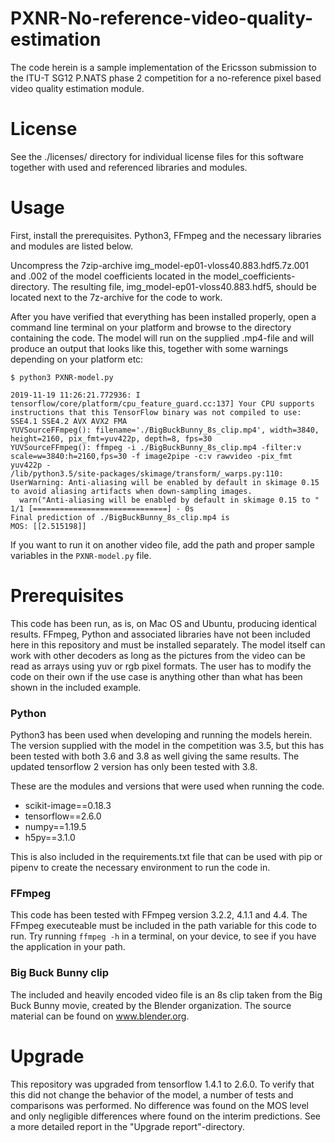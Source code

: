 # PXNR-No-reference-video-quality-estimation
The code herein is a sample implementation of the Ericsson submission to the ITU-T SG12 P.NATS phase 2 competition for a no-reference pixel based video quality estimation module.  

# License

See the ./licenses/ directory for individual license files for this software together with used and referenced libraries and modules. 

# Usage

First, install the prerequisites. Python3, FFmpeg and the necessary libraries and modules are listed below.  

Uncompress the 7zip-archive img_model-ep01-vloss40.883.hdf5.7z.001 and .002 of the model coefficients located in the model_coefficients-directory. The resulting file, img_model-ep01-vloss40.883.hdf5, should be located next to the 7z-archive for the code to work. 

After you have verified that everything has been installed properly, open a command line terminal on your platform and browse to the directory containing the
code. The model will run on the supplied .mp4-file and will produce an output that looks like this, together with some warnings depending on your platform etc:  


```
$ python3 PXNR-model.py

2019-11-19 11:26:21.772936: I tensorflow/core/platform/cpu_feature_guard.cc:137] Your CPU supports instructions that this TensorFlow binary was not compiled to use: SSE4.1 SSE4.2 AVX AVX2 FMA
YUVSourceFFmpeg(): filename='./BigBuckBunny_8s_clip.mp4', width=3840, height=2160, pix_fmt=yuv422p, depth=8, fps=30
YUVSourceFFmpeg(): ffmpeg -i ./BigBuckBunny_8s_clip.mp4 -filter:v scale=w=3840:h=2160,fps=30 -f image2pipe -c:v rawvideo -pix_fmt yuv422p -
/lib/python3.5/site-packages/skimage/transform/_warps.py:110: UserWarning: Anti-aliasing will be enabled by default in skimage 0.15 to avoid aliasing artifacts when down-sampling images.
  warn("Anti-aliasing will be enabled by default in skimage 0.15 to "
1/1 [==============================] - 0s
Final prediction of ./BigBuckBunny_8s_clip.mp4 is  
MOS: [[2.515198]]
```

If you want to run it on another video file, add the path and proper sample variables in the `PXNR-model.py` file. 

# Prerequisites

This code has been run, as is, on Mac OS and Ubuntu, producing identical results. FFmpeg, Python and associated libraries have not been included here in this repository and must be installed separately. The model itself can work with other decoders as long as the pictures from the video can be read as arrays using yuv or rgb pixel formats. The user has to modify the code on their own if the use case is anything other than what has been shown in the included example. 

### Python

Python3 has been used when developing and running the models herein. The version supplied with the model in the competition was 3.5, but this has been tested with both 3.6 and 3.8 as well giving the same results. The updated tensorflow 2 version has only been tested with 3.8. 
  
These are the modules and versions that were used when running the code.  
  
* scikit-image==0.18.3
* tensorflow==2.6.0
* numpy==1.19.5
* h5py==3.1.0
  
This is also included in the requirements.txt file that can be used with pip or pipenv to create the necessary environment to run the code in. 

### FFmpeg 

This code has been tested with FFmpeg version 3.2.2, 4.1.1 and 4.4. The FFmpeg executeable must be included in the path variable for this code to run. Try running `ffmpeg -h` in a terminal, on your device, to see if you have the application in your path. 

### Big Buck Bunny clip

The included and heavily encoded video file is an 8s clip taken from the Big Buck Bunny movie, created by the Blender organization. The source material can be found on www.blender.org. 

# Upgrade

This repository was upgraded from tensorflow 1.4.1 to 2.6.0. To verify that this did not change the behavior of the model, a number of tests and comparisons was performed. No difference was found on the MOS level and only negligible differences where found on the interim predictions. See a more detailed report in the "Upgrade report"-directory. 

